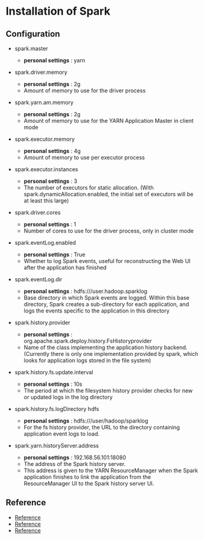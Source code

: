 # Installation of Spark

## Configuration
- spark.master
  - **personal settings** : yarn

- spark.driver.memory
  - **personal settings** : 2g
  - Amount of memory to use for the driver process

- spark.yarn.am.memory
  - **personal settings** : 2g
  - Amount of memory to use for the YARN Application Master in client mode

- spark.executor.memory
  - **personal settings** : 4g
  - Amount of memory to use per executor process

- spark.executor.instances
  - **personal settings** : 3
  - The number of executors for static allocation. (With spark.dynamicAllocation.enabled, the initial set of executors will be at least this large)

- spark.driver.cores
  - **personal settings** : 1
  - Number of cores to use for the driver process, only in cluster mode
  
- spark.eventLog.enabled
  - **personal settings** : True
  - Whether to log Spark events, useful for reconstructing the Web UI after the application has finished

- spark.eventLog.dir
  - **personal settings** : hdfs:///user.hadoop.sparklog
  - Base directory in which Spark events are logged. Within this base directory, Spark creates a sub-directory for each application, and logs the events specific to the application in this directory

- spark.history.provider
  - **personal settings** : org.apache.spark.deploy.history.FsHistoryprovider
  - Name of the class implementing the application history backend. (Currently there is only one implementation provided by spark, which looks for application logs stored in the file system)

- spark.history.fs.update.interval
  - **personal settings** : 10s
  - The period at which the filesystem history provider checks for new or updated logs in the log directory

- spark.history.fs.logDirectory hdfs
  - **personal settings** : hdfs:///user/hadoop/sparklog
  - For the fs history provider, the URL to the directory containing application event logs to load.

- spark.yarn.historyServer.address
  - **personal settings** : 192.168.56.101:18080
  - The address of the Spark history server.
  - This address is given to the YARN ResourceManager when the Spark application finishes to link the application from the ResourceManager UI to the Spark history server UI.

## Reference
- [Reference](https://spark.apache.org/docs/latest/configuration.html#yarn)
- [Reference](https://spidyweb.tistory.com/300)
- [Reference](https://spark.apache.org/docs/latest/running-on-yarn.html)
